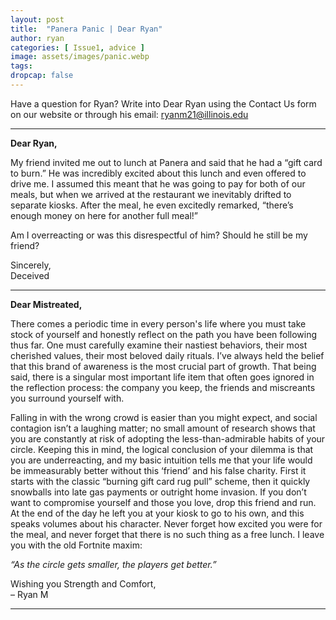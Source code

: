 ```yaml
---
layout: post
title:  "Panera Panic | Dear Ryan"
author: ryan
categories: [ Issue1, advice ]
image: assets/images/panic.webp
tags: 
dropcap: false
---
```


Have a question for Ryan? Write into Dear Ryan using the Contact Us form on our website or through his email: [ryanm21@illinois.edu](mailto:ryanm21@illinois.edu)  

---
**Dear Ryan,**  

My friend invited me out to lunch at Panera and said that he had a “gift card to burn.” He was incredibly excited about this lunch and even offered to drive me. I assumed this meant that he was going to pay for both of our meals, but when we arrived at the restaurant we inevitably drifted to separate kiosks. After the meal, he even excitedly remarked, “there’s enough money on here for another full meal!”  

Am I overreacting or was this disrespectful of him? Should he still be my friend?  

Sincerely,  
Deceived  

---

**Dear Mistreated,**  

There comes a periodic time in every person's life where you must take stock of yourself and honestly reflect on the path you have been following thus far. One must carefully examine their nastiest behaviors, their most cherished values, their most beloved daily rituals. I’ve always held the belief that this brand of awareness is the most crucial part of growth. That being said, there is a singular most important life item that often goes ignored in the reflection process: the company you keep, the friends and miscreants you surround yourself with.  

Falling in with the wrong crowd is easier than you might expect, and social contagion isn’t a laughing matter; no small amount of research shows that you are constantly at risk of adopting the less-than-admirable habits of your circle. Keeping this in mind, the logical conclusion of your dilemma is that you are underreacting, and my basic intuition tells me that your life would be immeasurably better without this ‘friend’ and his false charity. First it starts with the classic “burning gift card rug pull” scheme, then it quickly snowballs into late gas payments or outright home invasion. If you don’t want to compromise yourself and those you love, drop this friend and run. At the end of the day he left you at your kiosk to go to his own, and this speaks volumes about his character. Never forget how excited you were for the meal, and never forget that there is no such thing as a free lunch. I leave you with the old Fortnite maxim:  
   
*“As the circle gets smaller, the players get better.”*  
   
Wishing you Strength and Comfort,  
– Ryan M

---

